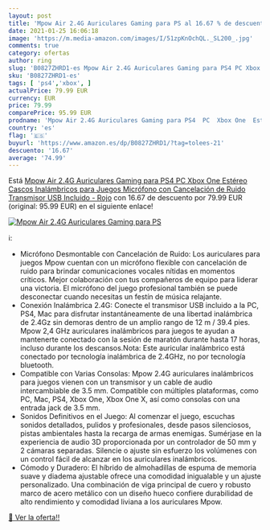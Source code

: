 ```yaml
---
layout: post
title: 'Mpow Air 2.4G Auriculares Gaming para PS al 16.67 % de descuento'
date: 2021-01-25 16:06:18
image: 'https://m.media-amazon.com/images/I/51zpKnOchQL._SL200_.jpg'
comments: true
category: ofertas
author: ring
slug: 'B0827ZHRD1-es Mpow Air 2.4G Auriculares Gaming para PS4 PC Xbox One...'
sku: 'B0827ZHRD1-es'
tags: [ 'ps4','xbox', ]
actualPrice: 79.99 EUR
currency: EUR
price: 79.99
comparePrice: 95.99 EUR
prodname: 'Mpow Air 2.4G Auriculares Gaming para PS4  PC  Xbox One  Estéreo Cascos Inalámbricos para Juegos   Micrófono con Cancelación de Ruido Transmisor USB Incluido - Rojo'
country: 'es'
flag: '🇪🇸'
buyurl: 'https://www.amazon.es/dp/B0827ZHRD1/?tag=tolees-21'
descuento: '16.67'
average: '74.99'
---
```


Está [Mpow Air 2.4G Auriculares Gaming para PS4  PC  Xbox One  Estéreo Cascos Inalámbricos para Juegos   Micrófono con Cancelación de Ruido Transmisor USB Incluido - Rojo](https://www.amazon.es/dp/B0827ZHRD1/?tag=tolees-21) con 16.67 de descuento por 79.99 EUR (original: 95.99 EUR) en el siguiente enlace!

[![Mpow Air 2.4G Auriculares Gaming para PS](https://m.media-amazon.com/images/I/51zpKnOchQL._SL200_.jpg)](https://www.amazon.es/dp/B0827ZHRD1/?tag=tolees-21)

ℹ️:

- Micrófono Desmontable con Cancelación de Ruido: Los auriculares para juegos Mpow cuentan con un micrófono flexible con cancelación de ruido para brindar comunicaciones vocales nítidas en momentos críticos. Mejor colaboración con tus compañeros de equipo para liderar una victoria. El micrófono del juego profesional también se puede desconectar cuando necesitas un festín de música relajante.
- Conexión Inalámbrica 2.4G: Conecte el transmisor USB incluido a la PC, PS4, Mac para disfrutar instantáneamente de una libertad inalámbrica de 2.4Gz sin demoras dentro de un amplio rango de 12 m / 39.4 pies. Mpow 2,4 GHz auriculares inalámbricos para juegos te ayudan a mantenerte conectado con la sesión de maratón durante hasta 17 horas, incluso durante los descansos.Nota: Este auricular inalámbrico está conectado por tecnología inalámbrica de 2.4GHz, no por tecnología bluetooth.
- Compatible con Varias Consolas: Mpow 2.4G auriculares inalámbricos para juegos vienen con un transmisor y un cable de audio intercambiable de 3.5 mm. Compatible con múltiples plataformas, como PC, Mac, PS4, Xbox One, Xbox One X, así como consolas con una entrada jack de 3.5 mm.
- Sonidos Definitivos en el Juego: Al comenzar el juego, escuchas sonidos detallados, pulidos y profesionales, desde pasos silenciosos, pistas ambientales hasta la recarga de armas enemigas. Sumérjase en la experiencia de audio 3D proporcionada por un controlador de 50 mm y 2 cámaras separadas. Silencie o ajuste sin esfuerzo los volúmenes con un control fácil de alcanzar en los auriculares inalámbricos.
- Cómodo y Duradero: El híbrido de almohadillas de espuma de memoria suave y diadema ajustable ofrece una comodidad inigualable y un ajuste personalizado. Una combinación de viga principal de cuero y robusto marco de acero metálico con un diseño hueco confiere durabilidad de alto rendimiento y comodidad liviana a los auriculares Mpow.

[🛒 Ver la oferta!!](https://www.amazon.es/dp/B0827ZHRD1/?tag=tolees-21)
